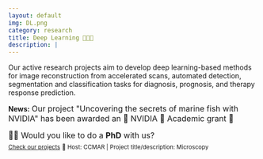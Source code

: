 ```yaml
---
layout: default
img: DL.png
category: research
title: Deep Learning 👩🏻‍💻
description: |
---
```

Our active research projects aim to develop deep learning-based methods for image reconstruction from accelerated scans, automated detection, segmentation and classification tasks for diagnosis, prognosis, and therapy response prediction. 

**News:** <font size="3">  Our project "Uncovering the secrets of marine fish with NVIDIA" has been awarded an 🌟 NVIDIA 🌟 Academic grant 🎉</font> 

<font size="3"> 👩‍🎓 Would you like to do a **PhD** with us? </font><br/>
<sub>[Check our projects](https://finder-fellowships.lacaixafoundation.org/finder)</sub>
<sub>🔎 Host: CCMAR | Project title/description: Microscopy </sub>
